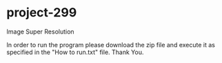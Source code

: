 # project-299
Image Super Resolution


In order to run the program please download the zip file and execute it as specified in the "How to run.txt" file. Thank You.
